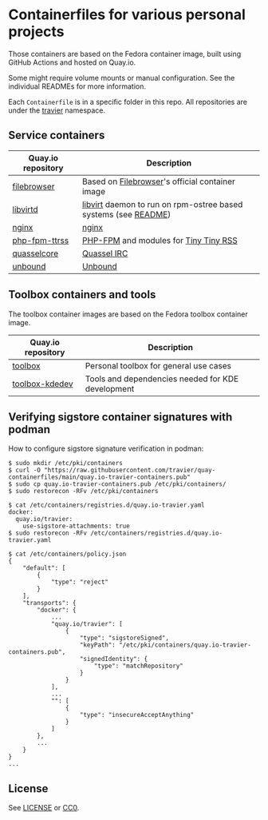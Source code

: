 # Containerfiles for various personal projects

Those containers are based on the Fedora container image, built using GitHub
Actions and hosted on Quay.io.

Some might require volume mounts or manual configuration. See the individual
READMEs for more information.

Each `Containerfile` is in a specific folder in this repo. All repositories are
under the [travier](https://quay.io/user/travier) namespace.

## Service containers

| Quay.io repository | Description |
|-|-|
| [filebrowser](https://quay.io/repository/travier/filebrowser) | Based on [Filebrowser](https://github.com/filebrowser/filebrowser)'s official container image |
| [libvirtd](https://quay.io/repository/travier/libvirtd) | [libvirt](https://libvirt.org/) daemon to run on rpm-ostree based systems (see [README](libvirtd/README.md))|
| [nginx](https://quay.io/repository/travier/nginx) | [nginx](https://nginx.org/) |
| [php-fpm-ttrss](https://quay.io/repository/travier/php-fpm-ttrss) | [PHP-FPM](https://www.php.net/manual/en/install.fpm.php) and modules for [Tiny Tiny RSS](https://tt-rss.org/) |
| [quasselcore](https://quay.io/repository/travier/quasselcore) | [Quassel IRC](https://quassel-irc.org/) |
| [unbound](https://quay.io/repository/travier/unbound) | [Unbound](https://www.nlnetlabs.nl/projects/unbound/about/) |

## Toolbox containers and tools

The toolbox container images are based on the Fedora toolbox container image.

| Quay.io repository | Description |
|-|-|
| [toolbox](https://quay.io/repository/travier/toolbox) | Personal toolbox for general use cases |
| [toolbox-kdedev](https://quay.io/repository/travier/toolbox-kdedev) | Tools and dependencies needed for KDE development |

## Verifying sigstore container signatures with podman

How to configure sigstore signature verification in podman:

```
$ sudo mkdir /etc/pki/containers
$ curl -O "https://raw.githubusercontent.com/travier/quay-containerfiles/main/quay.io-travier-containers.pub"
$ sudo cp quay.io-travier-containers.pub /etc/pki/containers/
$ sudo restorecon -RFv /etc/pki/containers

$ cat /etc/containers/registries.d/quay.io-travier.yaml
docker:
  quay.io/travier:
    use-sigstore-attachments: true
$ sudo restorecon -RFv /etc/containers/registries.d/quay.io-travier.yaml

$ cat /etc/containers/policy.json
{
    "default": [
        {
            "type": "reject"
        }
    ],
    "transports": {
        "docker": {
            ...
            "quay.io/travier": [
                {
                    "type": "sigstoreSigned",
                    "keyPath": "/etc/pki/containers/quay.io-travier-containers.pub",
                    "signedIdentity": {
                        "type": "matchRepository"
                    }
                }
            ],
            ...
            "": [
                {
                    "type": "insecureAcceptAnything"
                }
            ]
        },
        ...
    }
}
...
```

## License

See [LICENSE](LICENSE) or [CC0](https://creativecommons.org/public-domain/cc0/).
